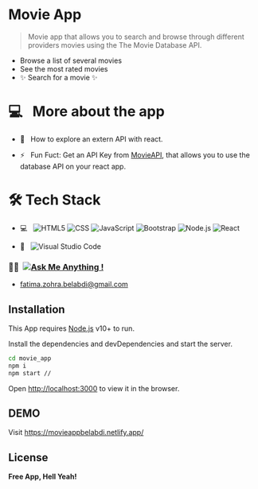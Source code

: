 # Movie App


>Movie app that allows you to search and browse through different providers movies using the The Movie Database API.

- Browse a list of several movies
- See the most rated movies
- ✨  Search for a  movie   ✨ 
###

# 💻 &nbsp; More about the app

- 🤔 &nbsp; How to explore an extern API with react.

- ⚡ &nbsp; Fun Fuct:  Get an API Key from  [MovieAPI](https://developers.themoviedb.org/3/getting-started), that allows you to use the database API on your react app.

# 🛠 Tech Stack

- 💻 &nbsp;
   ![HTML5](https://img.shields.io/badge/-HTML5-333333?style=flat&logo=HTML5)
  ![CSS](https://img.shields.io/badge/-CSS-333333?style=flat&logo=CSS3&logoColor=1572B6)
  ![JavaScript](https://img.shields.io/badge/-JavaScript-333333?style=flat&logo=javascript)
  ![Bootstrap](https://img.shields.io/badge/-Bootstrap-333333?style=flat&logo=bootstrap&logoColor=563D7C)
  ![Node.js](https://img.shields.io/badge/-Node.js-333333?style=flat&logo=node.js)
  ![React](https://img.shields.io/badge/-React-333333?style=flat&logo=react)

- 🔧 &nbsp;
  ![Visual Studio Code](https://img.shields.io/badge/-Visual%20Studio%20Code-333333?style=flat&logo=visual-studio-code&logoColor=007ACC)

### 🤝🏻 &nbsp;[![Ask Me Anything !](https://img.shields.io/badge/Ask%20me-anything-1abc9c.svg)](https://GitHub.com/Naereen/ama)
- fatima.zohra.belabdi@gmail.com


## Installation

This App requires [Node.js](https://nodejs.org/) v10+ to run.

Install the dependencies and devDependencies and start the server.

```sh
cd movie_app
npm i
npm start //
```
Open [http://localhost:3000](http://localhost:3000) to view it in the browser.

## DEMO
Visit https://movieappbelabdi.netlify.app/ 
## License

**Free App, Hell Yeah!**
